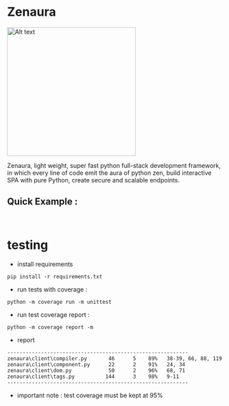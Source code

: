 # Zenaura 

<img title="a title" alt="Alt text" src="./assets/logo.png" width="300" height="300" />

Zenaura, light weight, super fast python full-stack development framework, in which every line of code emit the aura of python zen, build interactive SPA with pure Python, create secure and scalable endpoints.

## Quick Example : 

```Python
	    
```

# testing 
- install requirements 
```
pip install -r requirements.txt 
```
- run tests with coverage : 
```
python -m coverage run -m unittest
```

- run test coverage report :
```
python -m coverage report -m
```

- report 
```
-----------------------------------------------------------
zenaura\client\compiler.py       46      5    89%   38-39, 66, 88, 119
zenaura\client\component.py      22      2    91%   24, 34
zenaura\client\dom.py            50      2    96%   68, 71
zenaura\client\tags.py          144      3    98%   9-11
-----------------------------------------------------------
```

- important note : test coverage must be kept at 95%